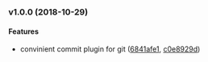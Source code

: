 <a name="v1.0.0"></a>
### v1.0.0 (2018-10-29)


#### Features

*   convinient commit plugin for git ([6841afe1](6841afe1), [c0e8929d](c0e8929d))
